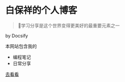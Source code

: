 <!-- _coverpage.md -->

# 白保祥的个人博客

> 💪学习分享是这个世界变得更美好的最重要元素之一

by Docsify

本网站包含我的

- 编程笔记
- 日常分享

[去看看](/README.md)
